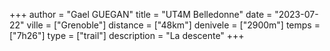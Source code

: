 +++
author = "Gael GUEGAN"
title = "UT4M Belledonne"
date = "2023-07-22"
ville = ["Grenoble"]
distance = ["48km"]
denivele = ["2900m"]
temps = ["7h26"]
type = ["trail"]
description = "La descente"
+++